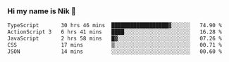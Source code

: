 ### Hi my name is Nik 👋

<!--
**NikDoe/NikDoe** is a ✨ _special_ ✨ repository because its `README.md` (this file) appears on your GitHub profile.

Here are some ideas to get you started:

- 🔭 I’m currently working on ...
- 🌱 I’m currently learning ...
- 👯 I’m looking to collaborate on ...
- 🤔 I’m looking for help with ...
- 💬 Ask me about ...
- 📫 How to reach me: ...
- 😄 Pronouns: ...
- ⚡ Fun fact: ...
-->

<!--START_SECTION:waka-->

```txt
TypeScript       30 hrs 46 mins  ██████████████████▓░░░░░░   74.90 %
ActionScript 3   6 hrs 41 mins   ████░░░░░░░░░░░░░░░░░░░░░   16.28 %
JavaScript       2 hrs 58 mins   █▓░░░░░░░░░░░░░░░░░░░░░░░   07.26 %
CSS              17 mins         ▒░░░░░░░░░░░░░░░░░░░░░░░░   00.71 %
JSON             14 mins         ░░░░░░░░░░░░░░░░░░░░░░░░░   00.60 %
```

<!--END_SECTION:waka-->
